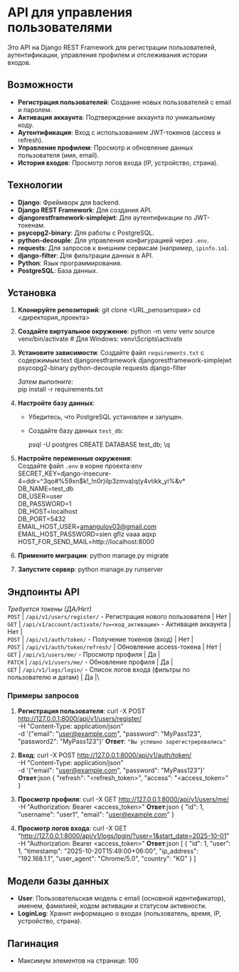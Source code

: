 # API для управления пользователями

Это API на Django REST Framework для регистрации пользователей, аутентификации, управления профилем и отслеживания истории входов.

## Возможности
- **Регистрация пользователей**: Создание новых пользователей с email и паролем.
- **Активация аккаунта**: Подтверждение аккаунта по уникальному коду.
- **Аутентификация**: Вход с использованием JWT-токенов (access и refresh).
- **Управление профилем**: Просмотр и обновление данных пользователя (имя, email).
- **История входов**: Просмотр логов входа (IP, устройство, страна).

## Технологии
- **Django**: Фреймворк для backend.
- **Django REST Framework**: Для создания API.
- **djangorestframework-simplejwt**: Для аутентификации по JWT-токенам.
- **psycopg2-binary**: Для работы с PostgreSQL.
- **python-decouple**: Для управления конфигурацией через `.env`.
- **requests**: Для запросов к внешним сервисам (например, `ipinfo.io`).
- **django-filter**: Для фильтрации данных в API.
- **Python**: Язык программирования.
- **PostgreSQL**: База данных.

## Установка
1. **Клонируйте репозиторий**:
   git clone <URL_репозитория>
   cd <директория_проекта>

2. **Создайте виртуальное окружение**:
   python -m venv venv
   source venv/bin/activate  # Для Windows: venv\Scripts\activate

3. **Установите зависимости**:
   Создайте файл `requirements.txt` с содержимым:text
   djangorestframework
   djangorestframework-simplejwt
   psycopg2-binary
   python-decouple
   requests
   django-filter

   *Затем выполните:*\
   pip install -r requirements.txt

4. **Настройте базу данных**:
   - Убедитесь, что PostgreSQL установлен и запущен.
   - Создайте базу данных `test_db`:

     psql -U postgres
     CREATE DATABASE test_db;
     \q


5. **Настройте переменные окружения**:  
   Создайте файл `.env` в корне проекта:env  
   SECRET_KEY=django-insecure-4=ddr=^3qo#%59xn$k!_!n0r)ilp3zmva)q(y4vtikk_yi%&v*  
   DB_NAME=test_db  
   DB_USER=user  
   DB_PASSWORD=1  
   DB_HOST=localhost  
   DB_PORT=5432  
   EMAIL_HOST_USER=amangulov03@gmail.com  
   EMAIL_HOST_PASSWORD=sien gflz vaaa aqxp  
   HOST_FOR_SEND_MAIL=http://localhost:8000  

6. **Примените миграции**:
   python manage.py migrate

7. **Запустите сервер**:
   python manage.py runserver

## Эндпоинты API

*Требуется токены (ДА/Нет)*\
`POST` | `/api/v1/users/register/` - Регистрация нового пользователя | Нет |\
`GET` | `/api/v1/account/activate/?u=<код_активации>` - Активация аккаунта | Нет |\
`POST` | `/api/v1/auth/token/` - Получение токенов (вход) | Нет |\
`POST` | `/api/v1/auth/token/refresh/` | Обновление access-токена | Нет |\
`GET` | `/api/v1/users/me/` - Просмотр профиля | Да |\
`PATCH` | `/api/v1/users/me/` - Обновление профиля | Да |\
`GET` | `/api/v1/logs/login/` - Список логов входа (фильтры по пользователю и датам) | Да |\

### Примеры запросов
1. **Регистрация пользователя**:
   curl -X POST http://127.0.0.1:8000/api/v1/users/register/ \
   -H "Content-Type: application/json" \
   -d '{"email": "user@example.com", "password": "MyPass123", "password2": "MyPass123"}'
   **Ответ**: `"Вы успешно зарегистрировались"`

2. **Вход**:
   curl -X POST http://127.0.0.1:8000/api/v1/auth/token/ \
   -H "Content-Type: application/json" \
   -d '{"email": "user@example.com", "password": "MyPass123"}'
   **Ответ**:json
   {
     "refresh": "<refresh_token>",
     "access": "<access_token>"
   }

3. **Просмотр профиля**:
   curl -X GET http://127.0.0.1:8000/api/v1/users/me/ \
   -H "Authorization: Bearer <access_token>"
   **Ответ**:json
   {
     "id": 1,
     "username": "user1",
     "email": "user@example.com"
   }

4. **Просмотр логов входа**:
   curl -X GET "http://127.0.0.1:8000/api/v1/logs/login/?user=1&start_date=2025-10-01" \
   -H "Authorization: Bearer <access_token>"
   **Ответ**:json
   [
     {
       "id": 1,
       "user": 1,
       "timestamp": "2025-10-20T15:49:00+06:00",
       "ip_address": "192.168.1.1",
       "user_agent": "Chrome/5.0",
       "country": "KG"
     }
   ]

## Модели базы данных
- **User**: Пользовательская модель с email (основной идентификатор), именем, фамилией, кодом активации и статусом активности.
- **LoginLog**: Хранит информацию о входах (пользователь, время, IP, устройство, страна).

## Пагинация
- Максимум элементов на странице: 100